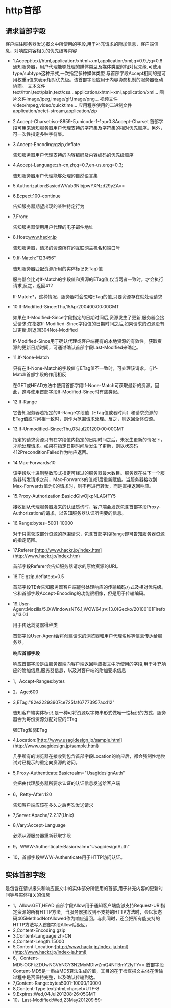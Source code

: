 # http首部

## 请求首部字段

客户端往服务器发送报文中所使用的字段,用于补充请求的附加信息，客户端信息，对响应内容相关的优先级等内容

* 1.Accept:text/html,application/xhtml+xml,application/xml;q=0.9,_/_;q=0.8 通知服务器，用户代理能够处理的媒体类型及媒体类型的相对优先级,可使用type/subtype这种形式,一次指定多种媒体类型 与首部字段Accept相同的是可用权重q值来表示相对优先级。该首部字段应用于内容协商机制的服务器驱动协商。 文本文件text/html,text/plain,text/css...application/xhtml+xml,application/xml... 图片文件image/jpeg,image/gif,image/png... 视频文件video/mpeg,video/quicktime... 应用程序使用的二进制文件application/octet-stream,application/zip
* 2.Accept-Charset:iso-8859-5,unicode-1-1;q=0.8Accept-Charset 首部字段可用来通知服务器用户代理支持的字符集及字符集的相对优先顺序。另外，可一次性指定多种字符集。
* 3.Accept-Encoding:gzip,deflate

  告知服务器用户代理支持的内容编码及内容编码的优先级顺序

* 4.Accept-Language:zh-cn,zh;q=0.7,en-us,en;q=0.3;

  告知服务器用户代理能够处理的自然语言集

* 5.Authorization:BasicdWVub3NlbjpwYXNzd29yZA==
* 6.Ecpect:100-continue

  告知服务器期望出现的某种特定行为

* 7.From:

  告知服务器使用用户代理的电子邮件地址

* 8.Host:www.hackr.jp

  告知服务器，请求的资源所在的互联网主机名和端口号

* 9.If-Match:"123456"

  告知服务器匹配资源所用的实体标记\(ETag\)值

  服务器会比对If-Match的字段值和资源的ETag值,仅当两者一致时，才会执行请求,反之，返回412

  If-Match:\*，这种情况，服务器将会忽略ETag的值,只要资源存在就处理请求

* 10.If-Modified-Since:Thu,15Apr200400:00:00GMT

  如果在If-Modified-Since字段指定的日期时间后,资源发生了更新,服务器会接受请求;在指定If-Modified-Since字段值的日期时间之后,如果请求的资源没有过更新,则返回304Not-Modified

  If-Modified-Since用于确认代理或客户端拥有的本地资源的有效性。获取资源的更新日期时间，可通过确认首部字段Last-Modified来确定。

* 11.If-None-Match

  只有在If-None-Match的字段值与ETag值不一致时，可处理该请求。与If-Match首部字段的作用相反

  在GET或HEAD方法中使用首部字段If-None-Match可获取最新的资源。因此，这与使用首部字段If-Modified-Since时有些类似。

* 12.If-Range

  它告知服务器若指定的If-Range字段值（ETag值或者时间）和请求资源的ETag值或时间相一致时，则作为范围请求处理。反之，则返回全体资源。

* 13.If-Unmodified-Since:Thu,03Jul201200:00:00GMT

  指定的请求资源只有在字段值内指定的日期时间之后，未发生更新的情况下，才能处理请求。如果在指定日期时间后发生了更新，则以状态码412PreconditionFailed作为响应返回。

* 14.Max-Forwards:10

  该字段以十进制整数形式指定可经过的服务器最大数目。服务器在往下一个服务器转发请求之前，Max-Forwards的值减1后重新赋值。当服务器接收到Max-Forwards值为0的请求时，则不再进行转发，而是直接返回响应。

* 15.Proxy-Authorization:BasicdGlwOjkpNLAGfFY5

  接收到从代理服务器发来的认证质询时，客户端会发送包含首部字段Proxy-Authorization的请求，以告知服务器认证所需要的信息。

* 16.Range:bytes=5001-10000

  对于只需获取部分资源的范围请求，包含首部字段Range即可告知服务器资源的指定范围。

* 17.Referer:[http://www.hackr.jp/index.htm](http://www.hackr.jp/index.htm)

  首部字段Referer会告知服务器请求的原始资源的URI。

* 18.TE:gzip,deflate;q=0.5

  首部字段TE会告知服务器客户端能够处理响应的传输编码方式及相对优先级。它和首部字段Accept-Encoding的功能很相像，但是用于传输编码。

* 19.User-Agent:Mozilla/5.0\(WindowsNT6.1;WOW64;rv:13.0\)Gecko/20100101Firefox/13.0.1

  用于传达浏览器得种类

  首部字段User-Agent会将创建请求的浏览器和用户代理名称等信息传达给服务器。

  **响应首部字段**

  响应首部字段是由服务器端向客户端返回响应报文中所使用的字段,用于补充响应的附加信息,服务器信息，以及对客户端的附加要求信息

* 1，Accept-Ranges:bytes
* 2，Age:600
* 3,ETag:"82e22293907ce725faf67773957acd12"

  告知客户端实体标识,是一种可将资源以字符串形式做唯一性标识的方式，服务器会为每份资源分配对应的ETag

  强ETag和弱ETag

* 4,Location:[http://www.usagidesign.jp/sample.html](http://www.usagidesign.jp/sample.html)

  几乎所有的浏览器在接收到包含首部字段Location的响应后，都会强制性地尝试对已提示的重定向资源的访问。

* 5,Proxy-Authenticate:Basicrealm="UsagidesignAuth"

  会把由代理服务器所要求认证的认证信息发送给客户端

* 6，Retty-After:120

  告知客户端应该在多久之后再次发送请求

* 7,Server:Apache/2.2.17\(Unix\)
* 8,Vary:Accept-Language

  必须从源服务器重新获取字段

* 9，WWW-Authenticate:Basicrealm="UsagidesignAuth"
* 10，首部字段WWW-Authenticate用于HTTP访问认证。

## 实体首部字段

是包含在请求报头和响应报文中的实体部分所使用的首部,用于补充内容的更新时间等与实体相关的信息

* 1，Allow:GET,HEAD 首部字段Allow用于通知客户端能够支持Request-URI指定资源的所有HTTP方法。当服务器接收到不支持的HTTP方法时，会以状态码405MethodNotAllowed作为响应返回。与此同时，还会把所有能支持的HTTP方法写入首部字段Allow后返回。
* 2,Content-Encoding:gzip
* 3,Content-Language:zh-CN
* 4,Content-Length:15000
* 5,Content-Location:[http://www.hackr.jp/index-ja.html](http://www.hackr.jp/index-ja.html)
* 6，Content-MD5:OGFkZDUwNGVhNGY3N2MxMDIwZmQ4NTBmY2IyTY== 首部字段Content-MD5是一串由MD5算法生成的值，其目的在于检查报文主体在传输过程中是否保持完整，以及确认传输到达。
* 7,Content-Range:bytes5001-10000/10000
* 8,Content-Type:text/html;charset=UTF-8
* 9,Expires:Wed,04Jul201208:26:05GMT
* 10，Last-Modified:Wed,23May201209:59:

